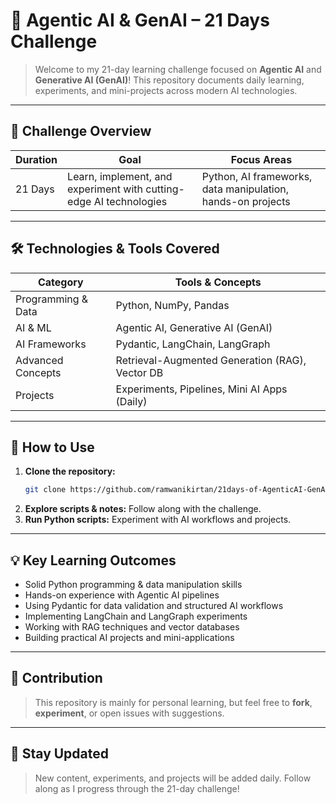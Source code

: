 # 🚀 Agentic AI & GenAI – 21 Days Challenge

> Welcome to my 21-day learning challenge focused on **Agentic AI** and **Generative AI (GenAI)**! This repository documents daily learning, experiments, and mini-projects across modern AI technologies.

---

## 📅 Challenge Overview

| Duration | Goal | Focus Areas |
|----------|------|-------------|
| 21 Days  | Learn, implement, and experiment with cutting-edge AI technologies | Python, AI frameworks, data manipulation, hands-on projects |

---

## 🛠️ Technologies & Tools Covered

| Category           | Tools & Concepts                                 |
|--------------------|-------------------------------------------------|
| Programming & Data | Python, NumPy, Pandas                            |
| AI & ML            | Agentic AI, Generative AI (GenAI)                |
| AI Frameworks      | Pydantic, LangChain, LangGraph                   |
| Advanced Concepts  | Retrieval-Augmented Generation (RAG), Vector DB  |
| Projects           | Experiments, Pipelines, Mini AI Apps (Daily)     |

---

## 📝 How to Use

1. **Clone the repository:**
   ```bash
   git clone https://github.com/ramwanikirtan/21days-of-AgenticAI-GenAi.git
   ```
2. **Explore scripts & notes:** Follow along with the challenge.
3. **Run Python scripts:** Experiment with AI workflows and projects.

---

## 💡 Key Learning Outcomes

- Solid Python programming & data manipulation skills
- Hands-on experience with Agentic AI pipelines
- Using Pydantic for data validation and structured AI workflows
- Implementing LangChain and LangGraph experiments
- Working with RAG techniques and vector databases
- Building practical AI projects and mini-applications

---

## 🚀 Contribution

> This repository is mainly for personal learning, but feel free to **fork**, **experiment**, or open issues with suggestions.

---

## 📌 Stay Updated

> New content, experiments, and projects will be added daily. Follow along as I progress through the 21-day challenge!
